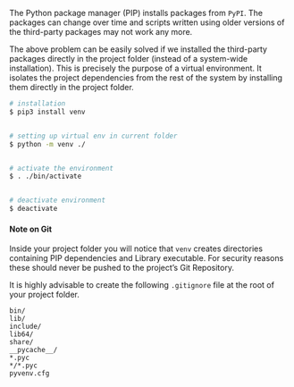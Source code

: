 The Python package manager (PIP) installs packages from `PyPI`. The packages can change over time and scripts written using older versions of the third-party packages may not work any more. 

The above problem can be easily solved if we installed the third-party packages directly in the project folder (instead of a system-wide installation). This is precisely the purpose of a virtual environment. It isolates the project dependencies from the rest of the system by installing them directly in the project folder.

```bash
# installation
$ pip3 install venv


# setting up virtual env in current folder
$ python -m venv ./


# activate the environment
$ . ./bin/activate


# deactivate environment
$ deactivate
```


#### Note on Git
Inside your project folder you will notice that `venv` creates directories containing PIP dependencies and Library executable. For security reasons these should never be pushed to the project’s Git Repository.

It is highly advisable to create the following `.gitignore` file at the root of your project folder.

```
bin/
lib/
include/
lib64/
share/
__pycache__/
*.pyc
*/*.pyc
pyvenv.cfg
```
